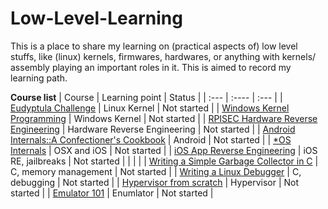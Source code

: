 # Low-Level-Learning
This is a place to share my learning on (practical aspects of) low level stuffs, like (linux) kernels, firmwares, hardwares, or anything with kernels/ assembly playing an important roles in it. This is aimed to record my learning path.

**Course list**
| Course      | Learning point | Status     |
| :---        | :----          | :---       |
| [Eudyptula Challenge](https://github.com/KatsuragiCSL/eudyptula)      | Linux Kernel      | Not started   |
| [Windows Kernel Programming](https://www.amazon.com/Windows-Kernel-Programming-Pavel-Yosifovich/dp/B0BW2X91L2)      | Windows Kernel      | Not started   |
| [RPISEC Hardware Reverse Engineering](http://web.archive.org/web/20160304031045/http://security.cs.rpi.edu/courses/hwre-spring2014/)      | Hardware Reverse Engineering      | Not started   |
| [Android Internals::A Confectioner's Cookbook](http://newandroidbook.com/)      | Android      | Not started   |
| [\*OS Internals](http://newosxbook.com/home.html)      | OSX and iOS      | Not started   |
| [iOS App Reverse Engineering](https://github.com/KatsuragiCSL/iOSAppReverseEngineering)      | iOS RE, jailbreaks      | Not started   |
| | |
| [Writing a Simple Garbage Collector in C](https://maplant.com/gc.html)	| C, memory management	| Not started	|
| [Writing a Linux Debugger](https://blog.tartanllama.xyz/writing-a-linux-debugger-setup/)	| C, debugging	| Not started	|
| [Hypervisor from scratch](https://rayanfam.com/topics/hypervisor-from-scratch-part-1/)	| Hypervisor	| Not started	|
| [Emulator 101](http://www.emulator101.com/welcome.html)	| Enumlator	| Not started	|
